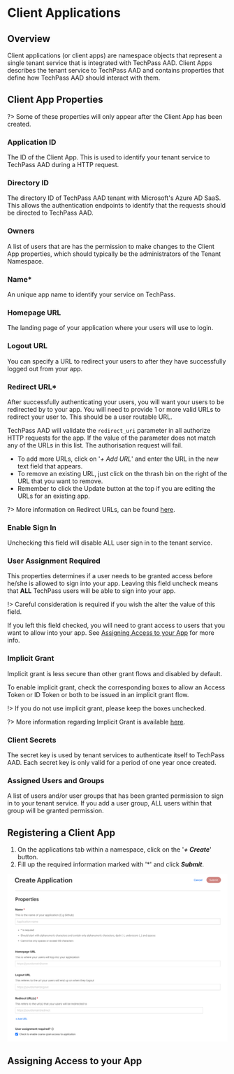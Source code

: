 # Client Applications

## Overview
Client applications (or client apps) are namespace objects that represent a single tenant service that is integrated with TechPass AAD. Client Apps describes the tenant service to TechPass AAD and contains properties that define how TechPass AAD should interact with them. 

## Client App Properties
?> Some of these properties will only appear after the Client App has been created.

### Application ID
The ID of the Client App. This is used to identify your tenant service to TechPass AAD during a HTTP request.

### Directory ID
The directory ID of TechPass AAD tenant with Microsoft's Azure AD SaaS. This allows the authentication endpoints to identify that the requests should be directed to TechPass AAD.

### Owners
A list of users that are has the permission to make changes to the Client App properties, which should typically be the administrators of the Tenant Namespace.

### Name*
An unique app name to identify your service on TechPass.

### Homepage URL
The landing page of your application where your users will use to login.

### Logout URL
You can specify a URL to redirect your users to after they have successfully logged out from your app.

### Redirect URL*
After successfully authenticating your users, you will want your users to be redirected by to your app. You will need to provide 1 or more valid URLs to redirect your user to. This should be a user routable URL.

TechPass AAD will validate the `redirect_uri` parameter in all authorize HTTP requests for the app. If the value of the parameter does not match any of the URLs in this list. The authorisation request will fail.

- To add more URLs, click on '*+ Add URL*' and enter the URL in the new text field that appears. 
- To remove an existing URL, just click on the thrash bin on the right of the URL that you want to remove.
- Remember to click the Update button at the top if you are editing the URLs for an existing app.

?> More information on Redirect URLs, can be found [here](https://docs.microsoft.com/en-us/azure/active-directory/develop/reply-url).

### Enable Sign In
Unchecking this field will disable ALL user sign in to the tenant service.

### User Assignment Required
This properties determines if a user needs to be granted access before he/she is allowed to sign into your app. Leaving this field uncheck means that **ALL** TechPass users will be able to sign into your app.

!> Careful consideration is required if you wish the alter the value of this field.

If you left this field checked, you will need to grant access to users that you want to allow into your app. See [Assigning Access to your App](#assigning-access-to-your-app) for more info.

### Implicit Grant
Implicit grant is less secure than other grant flows and disabled by default. 

To enable implicit grant, check the corresponding boxes to allow an Access Token or ID Token or both to be issued in an implicit grant flow.

!> If you do not use implicit grant, please keep the boxes unchecked.

?> More information regarding Implicit Grant is available [here](https://docs.microsoft.com/en-us/azure/active-directory/develop/v2-oauth2-implicit-grant-flow).

### Client Secrets
The secret key is used by tenant services to authenticate itself to TechPass AAD. Each secret key is only valid for a period of one year once created. 

### Assigned Users and Groups
A list of users and/or user groups that has been granted permission to sign in to your tenant service. If you add a user group, ALL users within that group will be granted permission. 

## Registering a Client App
1. On the applications tab within a namespace, click on the '***+ Create***' button.
2. Fill up the required information marked with '*' and click ***Submit***.

![create_app](assets/images/application/app_create.png)

## Assigning Access to your App
